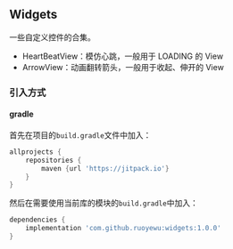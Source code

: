 ## Widgets

一些自定义控件的合集。

-   HeartBeatView：模仿心跳，一般用于 LOADING 的 View
-   ArrowView：动画翻转箭头，一般用于收起、伸开的 View

### 引入方式

#### gradle

首先在项目的`build.gradle`文件中加入：

```groovy
allprojects {
    repositories {
        maven {url 'https://jitpack.io'}
    }
}
```

然后在需要使用当前库的模块的`build.gradle`中加入：

```groovy
dependencies {
    implementation 'com.github.ruoyewu:widgets:1.0.0'
}
```

